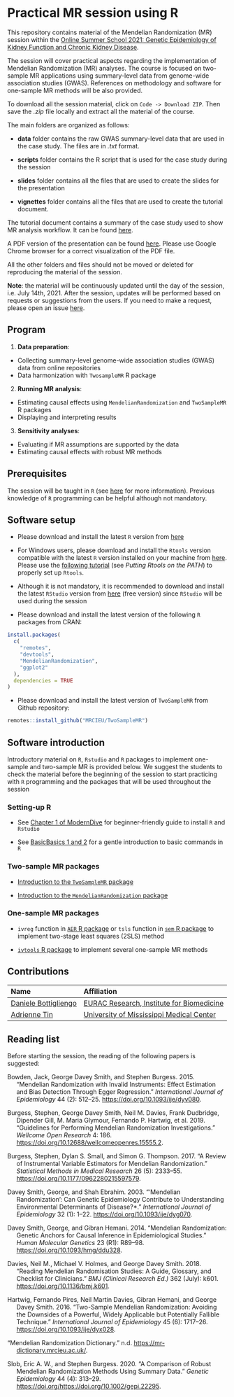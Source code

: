 Practical MR session using R
================

This repository contains material of the Mendelian Randomization (MR)
session within the [Online Summer School 2021: Genetic Epidemiology of
Kidney Function and Chronic Kidney
Disease](https://geneticepisummerschool.eurac.edu/).

The session will cover practical aspects regarding the implementation of
Mendelian Randomization (MR) analyses. The course is focused on
two-sample MR applications using summary-level data from genome-wide
association studies (GWAS). References on methodology and software for
one-sample MR methods will be also provided.

To download all the session material, click on `Code -> Download ZIP`.
Then save the *.zip* file locally and extract all the material of the
course.

The main folders are organized as follows:

-   **data** folder contains the raw GWAS summary-level data that are
    used in the case study. The files are in *.txt* format.

-   **scripts** folder contains the R script that is used for the case
    study during the session

-   **slides** folder contains all the files that are used to create the
    slides for the presentation

-   **vignettes** folder contains all the files that are used to create
    the tutorial document.

The tutorial document contains a summary of the case study used to show
MR analysis workflow. It can be found [here](vignettes/tutorial.md).

A PDF version of the presentation can be found
[here](slides/session_slides.pdf). Please use Google Chrome browser for
a correct visualization of the PDF file.

All the other folders and files should not be moved or deleted for
reproducing the material of the session.

**Note**: the material will be continuously updated until the day of the
session, i.e. July 14th, 2021. After the session, updates will be
performed based on requests or suggestions from the users. If you need
to make a request, please open an issue
[here](https://github.com/EuracBiomedicalResearch/trainckdis.mr/issues).

## Program

1.  **Data preparation**:

-   Collecting summary-level genome-wide association studies (GWAS) data
    from online repositories
-   Data harmonization with `TwosampleMR` R package

2.  **Running MR analysis**:

-   Estimating causal effects using `MendelianRandomization` and
    `TwoSampleMR` R packages
-   Displaying and interpreting results

3.  **Sensitivity analyses**:

-   Evaluating if MR assumptions are supported by the data
-   Estimating causal effects with robust MR methods

## Prerequisites

The session will be taught in `R` (see
[here](https://www.r-project.org/) for more information). Previous
knowledge of `R` programming can be helpful although not mandatory.

## Software setup

-   Please download and install the latest `R` version from
    [here](https://www.r-project.org/)

-   For Windows users, please download and install the `Rtools` version
    compatible with the latest `R` version installed on your machine
    from
    [here](https://cran.r-project.org/bin/windows/Rtools/history.html).
    Please use the [following
    tutorial](https://cran.r-project.org/bin/windows/Rtools/) (see
    *Putting Rtools on the PATH*) to properly set up `Rtools`.

-   Although it is not mandatory, it is recommended to download and
    install the latest `RStudio` version from
    [here](https://www.rstudio.com/products/rstudio/download/) (free
    version) since `RStudio` will be used during the session

-   Please download and install the latest version of the following `R`
    packages from CRAN:

``` r
install.packages(
  c(
    "remotes",
    "devtools",
    "MendelianRandomization",
    "ggplot2"
  ),
  dependencies = TRUE
)
```

-   Please download and install the latest version of `TwoSampleMR` from
    Github repository:

``` r
remotes::install_github("MRCIEU/TwoSampleMR")
```

## Software introduction

Introductory material on `R`, `Rstudio` and `R` packages to implement
one-sample and two-sample MR is provided below. We suggest the students
to check the material before the beginning of the session to start
practicing with `R` programming and the packages that will be used
throughout the session

### Setting-up R

-   See [Chapter 1 of
    ModernDive](https://moderndive.netlify.app/1-getting-started.html)
    for beginner-friendly guide to install `R` and `Rstudio`

-   See [BasicBasics 1 and
    2](https://rladiessydney.org/courses/ryouwithme/01-basicbasics-0/)
    for a gentle introduction to basic commands in `R`

### Two-sample MR packages

-   [Introduction to the `TwoSampleMR`
    package](https://mrcieu.github.io/TwoSampleMR/articles/index.html)

-   [Introduction to the `MendelianRandomization`
    package](https://mrcieu.github.io/TwoSampleMR/articles/index.html)

### One-sample MR packages

-   `ivreg` function in [`AER` R
    package](https://cran.r-project.org/web/packages/AER/index.html) or
    `tsls` function in [`sem` R
    package](https://cran.r-project.org/web/packages/sem/index.html) to
    implement two-stage least squares (2SLS) method

-   [`ivtools` R
    package](https://cran.r-project.org/web/packages/ivtools/index.html)
    to implement several one-sample MR methods

## Contributions

| Name                                                                         | Affiliation                                                                                                        |
|:-----------------------------------------------------------------------------|:-------------------------------------------------------------------------------------------------------------------|
| [Daniele Bottigliengo](https://github.com/danielebottigliengo)               | [EURAC Research, Institute for Biomedicine](https://www.eurac.edu/en/institutes-centers/institute-for-biomedicine) |
| [Adrienne Tin](https://scholar.google.com/citations?user=8FfPK3gAAAAJ&hl=en) | [University of Mississippi Medical Center](https://www.umc.edu/)                                                   |

## Reading list

Before starting the session, the reading of the following papers is
suggested:

<div id="refs" class="references csl-bib-body hanging-indent">

<div id="ref-bowden_mendelian_2015" class="csl-entry">

Bowden, Jack, George Davey Smith, and Stephen Burgess. 2015. “Mendelian
Randomization with Invalid Instruments: Effect Estimation and Bias
Detection Through Egger Regression.” *International Journal of
Epidemiology* 44 (2): 512–25. <https://doi.org/10.1093/ije/dyv080>.

</div>

<div id="ref-burgess_guidelines_2019" class="csl-entry">

Burgess, Stephen, George Davey Smith, Neil M. Davies, Frank Dudbridge,
Dipender Gill, M. Maria Glymour, Fernando P. Hartwig, et al. 2019.
“Guidelines for Performing Mendelian Randomization Investigations.”
*Wellcome Open Research* 4: 186.
<https://doi.org/10.12688/wellcomeopenres.15555.2>.

</div>

<div id="ref-burgess_review_2017" class="csl-entry">

Burgess, Stephen, Dylan S. Small, and Simon G. Thompson. 2017. “A Review
of Instrumental Variable Estimators for Mendelian Randomization.”
*Statistical Methods in Medical Research* 26 (5): 2333–55.
<https://doi.org/10.1177/0962280215597579>.

</div>

<div id="ref-davey_smith_mendelian_2003" class="csl-entry">

Davey Smith, George, and Shah Ebrahim. 2003. “‘Mendelian Randomization’:
Can Genetic Epidemiology Contribute to Understanding Environmental
Determinants of Disease?\*.” *International Journal of Epidemiology* 32
(1): 1–22. <https://doi.org/10.1093/ije/dyg070>.

</div>

<div id="ref-davey_smith_mendelian_2014" class="csl-entry">

Davey Smith, George, and Gibran Hemani. 2014. “Mendelian Randomization:
Genetic Anchors for Causal Inference in Epidemiological Studies.” *Human
Molecular Genetics* 23 (R1): R89–98.
<https://doi.org/10.1093/hmg/ddu328>.

</div>

<div id="ref-davies_reading_2018" class="csl-entry">

Davies, Neil M., Michael V. Holmes, and George Davey Smith. 2018.
“Reading Mendelian Randomisation Studies: A Guide, Glossary, and
Checklist for Clinicians.” *BMJ (Clinical Research Ed.)* 362 (July):
k601. <https://doi.org/10.1136/bmj.k601>.

</div>

<div id="ref-hartwig_two-sample_2016" class="csl-entry">

Hartwig, Fernando Pires, Neil Martin Davies, Gibran Hemani, and George
Davey Smith. 2016. “Two-Sample Mendelian Randomization: Avoiding the
Downsides of a Powerful, Widely Applicable but Potentially Fallible
Technique.” *International Journal of Epidemiology* 45 (6): 1717–26.
<https://doi.org/10.1093/ije/dyx028>.

</div>

<div id="ref-noauthor_mendelian_nodate" class="csl-entry">

“Mendelian Randomization Dictionary.” n.d.
<https://mr-dictionary.mrcieu.ac.uk/>.

</div>

<div id="ref-slob_comparison_2020" class="csl-entry">

Slob, Eric A. W., and Stephen Burgess. 2020. “A Comparison of Robust
Mendelian Randomization Methods Using Summary Data.” *Genetic
Epidemiology* 44 (4): 313–29.
https://doi.org/<https://doi.org/10.1002/gepi.22295>.

</div>

</div>
